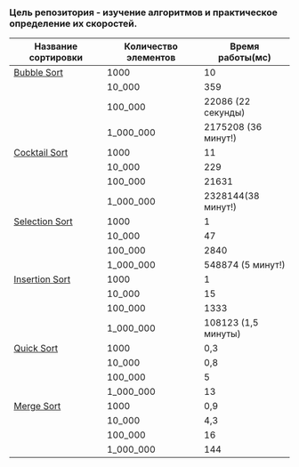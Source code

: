 ### Цель репозитория - изучение алгоритмов и практическое определение их скоростей.
|Название сортировки | Количество элементов | Время работы(мс)|
|--------------------|----------------------|-----------------|
|[Bubble Sort](https://github.com/Dimagious/Algotithms/blob/master/src/main/java/sorts.BubbleSort.java)|1000|10|
|                    |         10_000        |      359          |
|                    |         100_000       |22086 (22 секунды) |
|                    |         1_000_000     |2175208 (36 минут!)|
|[Cocktail Sort](https://github.com/Dimagious/Algotithms/blob/master/src/main/java/sorts.CocktailSort.java)|1000|11|
|                    |         10_000        |      229         |
|                    |         100_000       |      21631       |
|                    |         1_000_000     |2328144(38 минут!)|
|[Selection Sort](https://github.com/Dimagious/Algotithms/blob/master/src/main/java/sorts.SelectionSort.java)|1000|1|
|                    |         10_000        |      47        |
|                    |         100_000       |      2840       |
|                    |         1_000_000     |548874 (5 минут!)|
|[Insertion Sort](https://github.com/Dimagious/Algotithms/blob/master/src/main/java/sorts.InsertionSort.java)|1000|1|
|                    |         10_000        |      15        |
|                    |         100_000       |      1333       |
|                    |         1_000_000     |108123 (1,5 минуты)|
|[Quick Sort](https://github.com/Dimagious/Algotithms/blob/master/src/main/java/sorts.QuickSort.java)|1000|0,3|
|                    |         10_000        |      0,8         |
|                    |         100_000       |      5        |
|                    |         1_000_000     |      13        |
|[Merge Sort](https://github.com/Dimagious/Algotithms/blob/master/src/main/java/sorts.MergeSort.java)|1000|0,9|
|                    |         10_000        |      4,3      |
|                    |         100_000       |      16        |
|                    |         1_000_000     |      144       |
